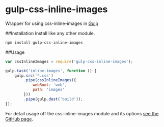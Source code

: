 gulp-css-inline-images
======================

Wrapper for using css-inline-images in [Gulp](http://gulpjs.com)

##Installation
Install like any other module.
```bash
npm install gulp-css-inline-images
```

##Usage
```javascript
var cssInlineImages = require('gulp-css-inline-images');

gulp.task('inline-images', function () {
    gulp.src('*.css')
        .pipe(cssInlineImages({
            webRoot: 'web',
            path: 'images'
        }))
        .pipe(gulp.dest('build'));
});
```

For detail usage off the css-inline-images module and its options [see the GitHub page](https://github.com/driebit/css-inline-images).
